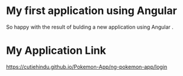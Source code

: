 # My first application using Angular
So happy with the result of bulding a new application using Angular .

# My Application Link
https://cutiehindu.github.io/Pokemon-App/ng-pokemon-app/login

